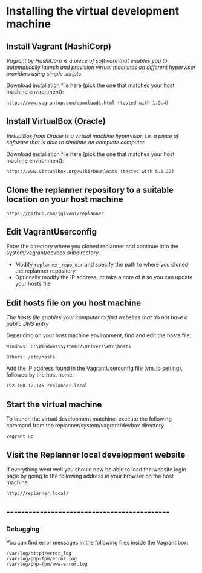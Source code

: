 # Installing the virtual development machine

## Install Vagrant (HashiCorp)
_Vagrant by HashiCorp is a piece of software that enables you to automatically launch and provision virtual machines on different hypervisor providers using simple scripts._

Download installation file here (pick the one that matches your host machine environment):

    https://www.vagrantup.com/downloads.html (tested with 1.9.4)
    
## Install VirtualBox (Oracle)
_VirtualBox from Oracle is a virtual machine hypervisor, i.e. a piece of software that is able to simulate an complete computer._

Download installation file here (pick the one that matches your host machine environment):

    https://www.virtualbox.org/wiki/Downloads (tested with 5.1.22)
    
## Clone the replanner repository to a suitable location on your host machine

    https://github.com/jgivoni/replanner
    
## Edit VagrantUserconfig

Enter the directory where you cloned replanner and continue into the system/vagrant/devbox subdirectory.

* Modify `replanner_repo_dir` and specify the path to where you cloned the replanner repository
* Optionally modify the IP address, or take a note of it so you can update your hosts file

## Edit hosts file on you host machine
_The hosts file enables your computer to find websites that do not have a public DNS entry_

Depending on your host machine environment, find and edit the hosts file:

    Windows: C:\Windows\System32\Drivers\etc\hosts
    
    Others: /etc/hosts
    
Add the IP address found in the VagrantUserconfig file (vm_ip setting), followed by the host name:

    192.168.12.145 replanner.local
        
## Start the virtual machine

To launch the virtual development matchine, execute the following command from the replanner/system/vagrant/devbox directory

    vagrant up
    
## Visit the Replanner local development website
If everything went well you should now be able to load the website login page by going to the following address in your browser on the host machine:

    http://replanner.local/

## --------------------------------------------

### Debugging
You can find error messages in the following files inside the Vagrant box:
    
    /var/log/httpd/error_log
    /var/log/php-fpm/error.log
    /var/log/php-fpm/www-error.log
